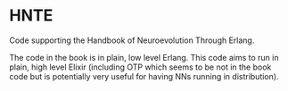 # HNTE

Code supporting the Handbook of Neuroevolution Through Erlang.

The code in the book is in plain, low level Erlang. This code
aims to run in plain, high level Elixir (including OTP which
seems to be not in the book code but is potentially very useful
for having NNs running in distribution).

